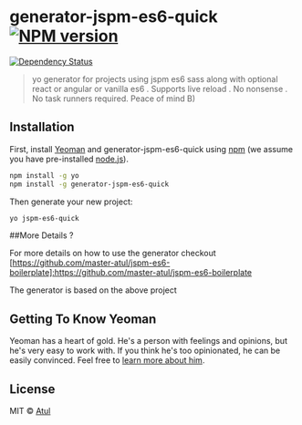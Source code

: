 # generator-jspm-es6-quick [![NPM version][npm-image]][npm-url]

[![Dependency Status][daviddm-image]][daviddm-url]
> yo generator for projects using jspm es6 sass along with optional react or angular or vanilla es6 . Supports live reload . No nonsense . No task runners required. Peace of mind B)

## Installation

First, install [Yeoman](http://yeoman.io) and generator-jspm-es6-quick using [npm](https://www.npmjs.com/) (we assume you have pre-installed [node.js](https://nodejs.org/)).

```bash
npm install -g yo
npm install -g generator-jspm-es6-quick
```

Then generate your new project:

```bash
yo jspm-es6-quick
```

##More Details ?

For more details on how to use the generator checkout
[https://github.com/master-atul/jspm-es6-boilerplate]:https://github.com/master-atul/jspm-es6-boilerplate

The generator is based on the above project

## Getting To Know Yeoman

Yeoman has a heart of gold. He&#39;s a person with feelings and opinions, but he&#39;s very easy to work with. If you think he&#39;s too opinionated, he can be easily convinced. Feel free to [learn more about him](http://yeoman.io/).

## License

MIT © [Atul](http://atulr.com)


[npm-image]: https://badge.fury.io/js/generator-jspm-es6-quick.svg
[npm-url]: https://npmjs.org/package/generator-jspm-es6-quick
[travis-image]: https://travis-ci.org/master-atul/generator-jspm-es6-quick.svg?branch=master
[travis-url]: https://travis-ci.org/master-atul/generator-jspm-es6-quick
[daviddm-image]: https://david-dm.org/master-atul/generator-jspm-es6-quick.svg?theme=shields.io
[daviddm-url]: https://david-dm.org/master-atul/generator-jspm-es6-quick
